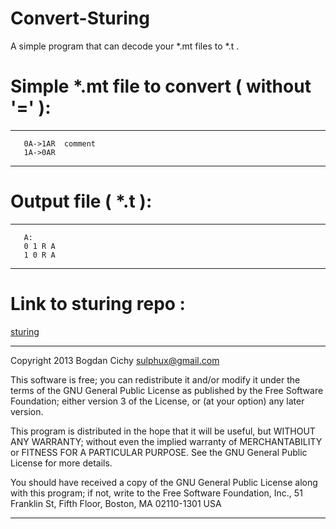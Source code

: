 Convert-Sturing
===============

A simple program that can decode your *.mt files to *.t .

# Simple *.mt file to convert ( without '=' ):


---
```
   0A->1AR  comment
   1A->0AR

```
---

# Output file ( *.t ):

---
```
   A: 
   0 1 R A
   1 0 R A
```
---

# Link to sturing repo :

[sturing](https://github.com/ktalik/sturing)

---

Copyright 2013 Bogdan Cichy sulphux@gmail.com

This software is free; you can redistribute it and/or modify it under the terms of the GNU General Public License as published by the Free Software Foundation; either version 3 of the License, or (at your option) any later version.

This program is distributed in the hope that it will be useful, but WITHOUT ANY WARRANTY; without even the implied warranty of MERCHANTABILITY or FITNESS FOR A PARTICULAR PURPOSE. See the GNU General Public License for more details.

You should have received a copy of the GNU General Public License along with this program; if not, write to the Free Software Foundation, Inc., 51 Franklin St, Fifth Floor, Boston, MA 02110-1301 USA

---
